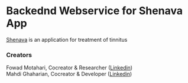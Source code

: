 # Backednd Webservice for Shenava App
[Shenava](https://github.com/mghhrn/ttapp) is an application for treatment of tinnitus 

  
    
### Creators
Fowad Motahari, Cocreator & Researcher ([Linkedin](https://www.linkedin.com/in/fowadmotahari/))  
Mahdi Ghaharian, Cocreator & Developer ([Linkedin](https://www.linkedin.com/in/mghhrn/))  
